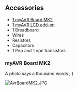 ## Accessories

- [1 myAVR Board MK2](http://shop.myavr.com/systemboards%20and%20programmer/myAVR%20Board%20MK2,%20equipped.htm?sp=article.sp.php&artID=40)
- [1 myAVR LCD add-on](http://shop.myavr.com/Additional%20modules%20and%20accessories/myAVR%20LCD%20add-on,%20for%20text,%205%20V.htm?sp=article.sp.php&artID=15)
- 1 Breadboard
- Wires
- Resistors
- Capacitors
- 1 Pnp and 1 npn transistors


### myAVR Board MK2

A photo says a thousand words ; )


![AvrBoardMK2.JPG]({{site.baseurl}}/chapter-01/AvrBoardMK2.JPG)

